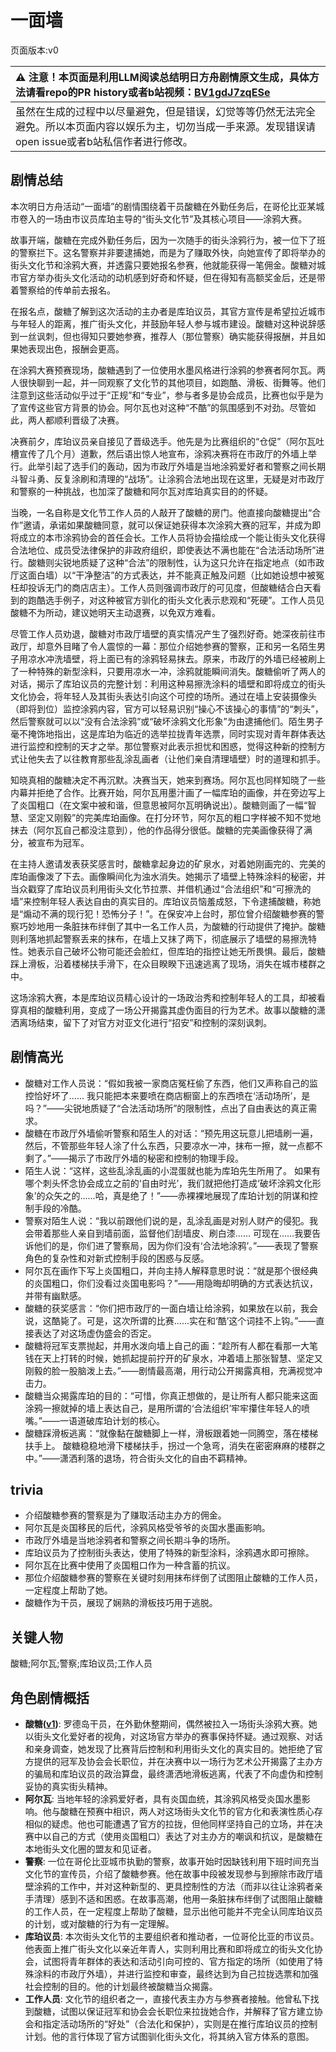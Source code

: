 # 一面墙
页面版本:v0
 

| :warning: 注意！本页面是利用LLM阅读总结明日方舟剧情原文生成，具体方法请看repo的PR history或者b站视频：[BV1gdJ7zqESe](https://www.bilibili.com/video/BV1gdJ7zqESe/)         |
|:----------------------------|
| 虽然在生成的过程中以尽量避免，但是错误，幻觉等等仍然无法完全避免。所以本页面内容以娱乐为主，切勿当成一手来源。发现错误请open issue或者b站私信作者进行修改。|



## 剧情总结
本次明日方舟活动“一面墙”的剧情围绕着干员酸糖在外勤任务后，在哥伦比亚某城市卷入的一场由市议员库珀主导的“街头文化节”及其核心项目——涂鸦大赛。

故事开端，酸糖在完成外勤任务后，因为一次随手的街头涂鸦行为，被一位下了班的警察拦下。这名警察并非要逮捕她，而是为了赚取外快，向她宣传了即将举办的街头文化节和涂鸦大赛，并透露只要她报名参赛，他就能获得一笔佣金。酸糖对城市官方举办街头文化活动的动机感到好奇和怀疑，但在得知有高额奖金后，还是带着警察给的传单前去报名。

在报名点，酸糖了解到这次活动的主办者是库珀议员，其官方宣传是希望拉近城市与年轻人的距离，推广街头文化，并鼓励年轻人参与城市建设。酸糖对这种说辞感到一丝讽刺，但也得知只要她参赛，推荐人（那位警察）确实能获得报酬，并且如果她表现出色，报酬会更高。

在涂鸦大赛预赛现场，酸糖遇到了一位使用水墨风格进行涂鸦的参赛者阿尔瓦。两人很快聊到一起，并一同观察了文化节的其他项目，如跑酷、滑板、街舞等。他们注意到这些活动似乎过于“正规”和“专业”，参与者多是协会成员，比赛也似乎是为了宣传这些官方背景的协会。阿尔瓦也对这种“不酷”的氛围感到不对劲。尽管如此，两人都顺利晋级了决赛。

决赛前夕，库珀议员亲自接见了晋级选手。他先是为比赛组织的“仓促”（阿尔瓦吐槽宣传了几个月）道歉，然后语出惊人地宣布，涂鸦决赛将在市政厅的外墙上举行。此举引起了选手们的轰动，因为市政厅外墙是当地涂鸦爱好者和警察之间长期斗智斗勇、反复涂刷和清理的“战场”。让涂鸦合法地出现在这里，无疑是对市政厅和警察的一种挑战，也加深了酸糖和阿尔瓦对库珀真实目的的怀疑。

当晚，一名自称是文化节工作人员的人敲开了酸糖的房门。他直接向酸糖提出“合作”邀请，承诺如果酸糖同意，就可以保证她获得本次涂鸦大赛的冠军，并成为即将成立的本市涂鸦协会的首任会长。工作人员将协会描绘成一个能让街头文化获得合法地位、成员受法律保护的非政府组织，即使表达不满也能在“合法活动场所”进行。酸糖则尖锐地质疑了这种“合法”的限制性，认为这只允许在指定地点（如市政厅这面白墙）以“干净整洁”的方式表达，并不能真正触及问题（比如她设想中被冤枉却投诉无门的商店店主）。工作人员则强调市政厅的可见度，但酸糖结合白天看到的跑酷选手例子，对这种被官方驯化的街头文化表示悲观和“死硬”。工作人员见酸糖不为所动，建议她明天主动退赛，以免双方难看。

尽管工作人员劝退，酸糖对市政厅墙壁的真实情况产生了强烈好奇。她深夜前往市政厅，却意外目睹了令人震惊的一幕：那位介绍她参赛的警察，正和另一名陌生男子用凉水冲洗墙壁，将上面已有的涂鸦轻易抹去。原来，市政厅的外墙已经被刷上了一种特殊的新型涂料，只要用凉水一冲，涂鸦就能瞬间消失。酸糖偷听了两人的对话，揭示了库珀议员的完整计划：利用这种易擦洗涂料的墙壁和即将成立的街头文化协会，将年轻人及其街头表达引向这个可控的场所。通过在墙上安装摄像头（即将到位）监控涂鸦内容，官方可以轻易识别“操心不该操心的事情”的“刺头”，然后警察就可以以“没有合法涂鸦”或“破坏涂鸦文化形象”为由逮捕他们。陌生男子毫不掩饰地指出，这是库珀为临近的选举拉拢青年选票，同时实现对青年群体表达进行监控和控制的天才之举。那位警察对此表示担忧和困惑，觉得这种新的控制方式让他失去了以往教育那些乱涂乱画者（让他们亲自清理墙壁）时的道理和抓手。

知晓真相的酸糖决定不再沉默。决赛当天，她来到赛场。阿尔瓦也同样知晓了一些内幕并拒绝了合作。比赛开始，阿尔瓦用墨汁画了一幅库珀的画像，并在旁边写上了炎国粗口（在文案中被和谐，但意思被阿尔瓦明确说出）。酸糖则画了一幅“智慧、坚定又刚毅”的完美库珀画像。在打分环节，阿尔瓦的粗口字样被不知不觉地抹去（阿尔瓦自己都没注意到），他的作品得分很低。酸糖的完美画像获得了满分，被宣布为冠军。

在主持人邀请发表获奖感言时，酸糖拿起身边的矿泉水，对着她刚画完的、完美的库珀画像泼了下去。画像瞬间化为浊水消失。她揭示了墙壁上特殊涂料的秘密，并当众戳穿了库珀议员利用街头文化节拉票、并借机通过“合法组织”和“可擦洗的墙”来控制年轻人表达自由的真实目的。库珀议员恼羞成怒，下令逮捕酸糖，称她是“煽动不满的现行犯！恐怖分子！”。在保安冲上台时，那位曾介绍酸糖参赛的警察巧妙地用一条脏抹布绊倒了其中一名工作人员，为酸糖的行动提供了掩护。酸糖则利落地抓起警察丢来的抹布，在墙上又抹了两下，彻底展示了墙壁的易擦洗特性。她表示自己破坏公物可能还会脸红，但库珀的指控让她无所畏惧。最后，酸糖踩上滑板，沿着楼梯扶手滑下，在众目睽睽下迅速逃离了现场，消失在城市楼群之中。

这场涂鸦大赛，本是库珀议员精心设计的一场政治秀和控制年轻人的工具，却被看穿真相的酸糖利用，变成了一场公开揭露其虚伪面目的行为艺术。故事以酸糖的潇洒离场结束，留下了对官方对亚文化进行“招安”和控制的深刻讽刺。
## 剧情高光
*   酸糖对工作人员说：“假如我被一家商店冤枉偷了东西，他们又声称自己的监控恰好坏了...... 我只能把本来要喷在商店橱窗上的东西喷在‘活动场所’，是吗？”——尖锐地质疑了“合法活动场所”的限制性，点出了自由表达的真正需求。
*   酸糖在市政厅外墙偷听警察和陌生人的对话：“预先用这玩意儿把墙刷一遍，然后，不管那些年轻人涂了什么东西，只要凉水一冲，抹布一擦，就一点都不剩了。”——揭示了市政厅外墙的秘密和控制的物理手段。
*   陌生人说：“这样，这些乱涂乱画的小混蛋就也能为库珀先生所用了。 如果有哪个刺头怀念协会成立之前的‘自由时光’，我们就把他打造成‘破坏涂鸦文化形象’的众矢之的......哈，真是绝了！”——赤裸裸地展现了库珀计划的阴谋和控制手段的冷酷。
*   警察对陌生人说：“我以前跟他们说的是，乱涂乱画是对别人财产的侵犯。我会带着那些人亲自到墙前面，监督他们刮墙皮、刷白漆...... 可现在......我要告诉他们的是，你们进了警察局，因为你们没有‘合法地涂鸦’。”——表现了警察角色的复杂性和对新式控制手段的困惑与反感。
*   阿尔瓦在画作下写上炎国粗口，并向主持人解释意思时说：“就是那个很经典的炎国粗口，你们没看过炎国电影吗？”——用隐晦却明确的方式表达抗议，并带有幽默感。
*   酸糖的获奖感言：“你们把市政厅的一面白墙让给涂鸦，如果放在以前，我会说，这酷毙了。可是，这次所谓的比赛......实在和‘酷’这个词挂不上钩。”——直接表达了对这场虚伪盛会的否定。
*   酸糖将冠军支票抛起，并用水泼向墙上自己的画：“趁所有人都在看那一大笔钱在天上打转的时候，她抓起提前拧开的矿泉水，冲着墙上那张智慧、坚定又刚毅的脸一股脑泼上去。”——剧情最高潮，用行动公开揭露真相，充满视觉冲击力。
*   酸糖当众揭露库珀的目的：“可惜，你真正想做的，是让所有人都只能来这面涂鸦一擦就掉的墙上表达自己，是用所谓的‘合法组织’牢牢攥住年轻人的喷嘴。”——一语道破库珀计划的核心。
*   酸糖踩滑板逃离：“就像黏在酸糖脚上一样，滑板跟着她一同腾空，落在楼梯扶手上。 酸糖稳稳地滑下楼梯扶手，拐过一个急弯，消失在密密麻麻的楼群之中。”——潇洒利落的退场，符合街头文化的自由不羁精神。
## trivia
*   介绍酸糖参赛的警察是为了赚取活动主办方的佣金。
*   阿尔瓦是炎国移民的后代，涂鸦风格受爷爷的炎国水墨画影响。
*   市政厅外墙是当地涂鸦者和警察之间长期斗争的场所。
*   库珀议员为了控制街头表达，使用了特殊的新型涂料，涂鸦遇水即可擦除。
*   阿尔瓦在比赛中使用了炎国粗口作为一种含蓄的抗议。
*   那位介绍酸糖参赛的警察在关键时刻用抹布绊倒了试图阻止酸糖的工作人员，一定程度上帮助了她。
*   酸糖作为干员，展现了娴熟的滑板技巧用于逃脱。
## 关键人物
酸糖;阿尔瓦;警察;库珀议员;工作人员
## 角色剧情概括
-   **酸糖([v1](../chars/char_366_acdrop.md))**: 罗德岛干员，在外勤休整期间，偶然被拉入一场街头涂鸦大赛。她以街头文化爱好者的视角，对这场官方举办的赛事保持怀疑。通过观察、对话和亲身调查，她发现了比赛背后控制和利用街头文化的真实目的。她拒绝了官方提供的冠军及协会会长职位，并在决赛中以一场行为艺术公开揭露了主办方的骗局和库珀议员的政治算盘，最终潇洒地滑板逃离，代表了不向虚伪和控制妥协的真实街头精神。
-   **阿尔瓦**: 当地年轻的涂鸦爱好者，具有炎国血统，其涂鸦风格受炎国水墨影响。他与酸糖在预赛中相识，两人对这场街头文化节的官方化和表演性质心存相似的疑虑。他也可能遭遇了官方的拉拢，但他同样坚持自己的立场，并在决赛中以自己的方式（使用炎国粗口）表达了对主办方的嘲讽和抗议，是酸糖在本地街头文化圈的盟友和见证者。
-   **警察**: 一位在哥伦比亚城市执勤的警察，故事开始时因缺钱利用下班时间充当文化节的宣传员，介绍了酸糖参赛。他在故事中段被发现参与到擦除市政厅墙壁涂鸦的工作中，并对这种新型的、更具控制性的方法（而非以往让涂鸦者亲手清理）感到不适和困惑。在故事高潮，他用一条脏抹布绊倒了试图阻止酸糖的工作人员，在一定程度上帮助了酸糖，显示出他可能并不完全认同库珀议员的计划，或对酸糖的行为有一定理解。
-   **库珀议员**: 本次街头文化节的主要组织者和推动者，一位哥伦比亚的市议员。他表面上推广街头文化以亲近年青人，实则利用比赛和即将成立的街头文化协会，试图将青年群体的表达和活动引向可控的、官方指定的场所（如使用了特殊涂料的市政厅外墙），并进行监控和审查，最终达到为自己拉拢选票和加强社会控制的目的。他的计划最终被酸糖当众揭露。
-   **工作人员**: 文化节的组织者之一，直接代表主办方与参赛者接触。他曾私下找到酸糖，试图以保证冠军和协会会长职位来拉拢她合作，并解释了官方建立协会和指定活动场所的“好处”（合法化和保护），实则是在推行库珀议员的控制计划。他的言行体现了官方试图驯化街头文化，将其纳入官方体系的意图。